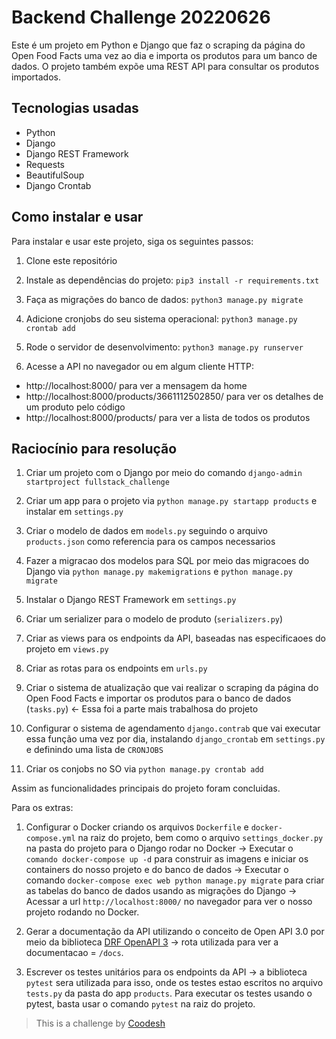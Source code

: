 # Backend Challenge 20220626

Este é um projeto em Python e Django que faz o scraping da página do Open Food Facts uma vez ao dia e importa os produtos para um banco de dados. O projeto também expõe uma REST API para consultar os produtos importados.

## Tecnologias usadas

- Python
- Django
- Django REST Framework
- Requests
- BeautifulSoup
- Django Crontab

## Como instalar e usar

Para instalar e usar este projeto, siga os seguintes passos:

1. Clone este repositório

2. Instale as dependências do projeto:
`pip3 install -r requirements.txt`

3. Faça as migrações do banco de dados:
`python3 manage.py migrate`

4. Adicione cronjobs do seu sistema operacional:
`python3 manage.py crontab add`

5. Rode o servidor de desenvolvimento:
`python3 manage.py runserver`

6. Acesse a API no navegador ou em algum cliente HTTP:

- http://localhost:8000/ para ver a mensagem da home
- http://localhost:8000/products/3661112502850/ para ver os detalhes de um produto pelo código
- http://localhost:8000/products/ para ver a lista de todos os produtos

## Raciocínio para resolução

1. Criar um projeto com o Django por meio do comando `django-admin startproject fullstack_challenge`

2. Criar um app para o projeto via `python manage.py startapp products` e instalar em `settings.py`

3. Criar o modelo de dados em `models.py` seguindo o arquivo `products.json` como referencia para os campos necessarios

4. Fazer a migracao dos modelos para SQL por meio das migracoes do Django via `python manage.py makemigrations` e `python manage.py migrate`

5. Instalar o Django REST Framework em `settings.py`

6. Criar um serializer para o modelo de produto (`serializers.py`)
 
7. Criar as views para os endpoints da API, baseadas nas especificaoes do projeto em `views.py`

8. Criar as rotas para os endpoints em `urls.py`

9. Criar o sistema de atualização que vai realizar o scraping da página do Open Food Facts e importar os produtos para o banco de dados (`tasks.py`) <- Essa foi a parte mais trabalhosa do projeto

10. Configurar o sistema de agendamento `django.contrab` que vai executar essa função uma vez por dia, instalando `django_crontab` em `settings.py` e definindo uma lista de `CRONJOBS`

11. Criar os conjobs no SO via `python manage.py crontab add`

Assim as funcionalidades principais do projeto foram concluidas.

Para os extras:

1. Configurar o Docker criando os arquivos `Dockerfile` e `docker-compose.yml` na raiz do projeto, bem como o arquivo `settings_docker.py` na pasta do projeto para o Django rodar no Docker -> Executar o `comando docker-compose up -d` para construir as imagens e iniciar os containers do nosso projeto e do banco de dados -> Executar o comando `docker-compose exec web python manage.py migrate` para criar as tabelas do banco de dados usando as migrações do Django -> Acessar a url `http://localhost:8000/` no navegador para ver o nosso projeto rodando no Docker.

2. Gerar a documentação da API utilizando o conceito de Open API 3.0 por meio da biblioteca [DRF OpenAPI 3](https://drf-spectacular.readthedocs.io/en/latest/readme.html#installation) -> rota utilizada para ver a documentacao = `/docs`.

3. Escrever os testes unitários para os endpoints da API -> a biblioteca `pytest` sera utilizada para isso, onde os testes estao escritos no arquivo `tests.py` da pasta do app `products`. Para executar os testes usando o pytest, basta usar o comando `pytest` na raiz do projeto.

>  This is a challenge by [Coodesh](https://coodesh.com/)